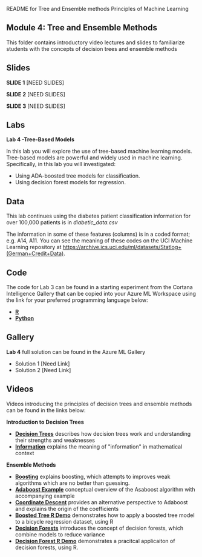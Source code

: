 README for Tree and Ensemble methods
 Principles of Machine Learning 
## Module 4: Tree and Ensemble Methods

This folder contains introductory video lectures and slides to familiarize students with the concepts of decision trees and ensemble methods

## Slides  

**SLIDE 1**  [NEED SLIDES]

**SLIDE 2**  [NEED SLIDES]

**SLIDE 3**  [NEED SLIDES]

## Labs

**Lab 4 -Tree-Based Models** 

In this lab you will explore the use of tree-based machine learning models. Tree-based models are
powerful and widely used in machine learning. Specifically, in this lab you will investigated:
- Using ADA-boosted tree models for classification.
- Using decision forest models for regression.


## Data

This lab continues using the diabetes patient classification information for over 100,000 patients is in *diabetic_data.csv*

The information in some of these features (columns) is in a coded format; e.g. A14, A11. You can see the meaning of these codes on the UCI Machine Learning repository at
https://archive.ics.uci.edu/ml/datasets/Statlog+(German+Credit+Data).

## Code

The code for Lab 3 can be found in a starting experiment from the Cortana Intelligence Gallery that can be copied into your Azure ML Workspace using the link for your preferred programming language below:

- **[R](https://aka.ms/edx-dat203.2x-lab4-class-r)**
- **[Python](https://aka.ms/edx-dat203.2x-lab4-class-py)**

## Gallery

**Lab 4** full solution can be found in the Azure ML Gallery

- Solution 1 [Need Link]
- Solution 2 [Need Link]

## Videos  

Videos introducing the principles of decision trees and ensemble methods can be found in the links below:

**Introduction to Decision Trees**

- **[Decision Trees](https://youtu.be/XOl702kPWcw)** describes how decision trees work and understanding their strengths and weaknesses
- **[Information](https://youtu.be/GQibJ7_AIrY)** explains the meaning of "information" in mathematical context

**Ensemble Methods**

- **[Boosting](https://youtu.be/VzdDaPfXz_M)** explains boosting, which attempts to improves weak algorithms which are no better than guessing.
- **[Adaboost Example](https://youtu.be/tJl3fUWvisk)** conceptual overview of the Asaboost algorithm with accompanying example
- **[Coordinate Descent](https://youtu.be/_c1fubz5Drw)** provides an alternative perspective to Adaboost and explains the origin of the coefficients
- **[Boosted Tree R Demo](https://youtu.be/cx7OMd5rAKg)** demonstrates how to apply a boosted tree model to a bicycle regression dataset, using R
- **[Decision Forests](https://youtu.be/PRQnyggMOAw)** introduces the concept of decision forests, which combine models to reduce variance
- **[Decision Forest R Demo](https://youtu.be/PWDX84TBCf8)** demonstrates a pracitcal applicaiton of decision forests, using R. 


